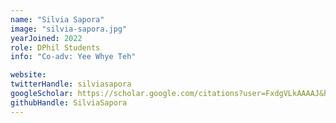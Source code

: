 ```yaml
---
name: "Silvia Sapora"
image: "silvia-sapora.jpg"
yearJoined: 2022
role: DPhil Students
info: "Co-adv: Yee Whye Teh"

website:
twitterHandle: silviasapora
googleScholar: https://scholar.google.com/citations?user=FxdgVLkAAAAJ&hl=it
githubHandle: SilviaSapora
---
```

